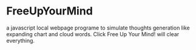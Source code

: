 # FreeUpYourMind
a javascript local webpage programe to simulate thoughts generation like expanding chart and cloud words. Click Free Up Your Mind! will clear everything.
